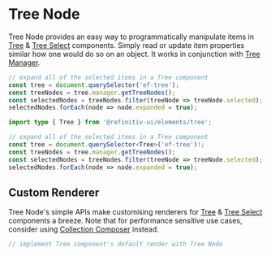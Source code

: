 <!-- 
title: Tree Node
location: ./custom-components/utils/tree-node
type: page
layout: default
language_tabs: [javascript, typescript]
-->

# Tree Node

Tree Node provides an easy way to programmatically manipulate items in [Tree](/elements/tree) & [Tree Select](/elements/tree-select) components. Simply read or update item properties similar how one would do so on an object. It works in conjunction with [Tree Manager](/custom-components/utils/tree-manager).

```javascript
// expand all of the selected items in a Tree component
const tree = document.querySelector('ef-tree');
const treeNodes = tree.manager.getTreeNodes();
const selectedNodes = treeNodes.filter(treeNode => treeNode.selected);
selectedNodes.forEach(node => node.expanded = true);
```

```typescript
import type { Tree } from '@refinitiv-ui/elements/tree';

// expand all of the selected items in a Tree component
const tree = document.querySelector<Tree>('ef-tree')!;
const treeNodes = tree.manager.getTreeNodes();
const selectedNodes = treeNodes.filter(treeNode => treeNode.selected);
selectedNodes.forEach(node => node.expanded = true);
```

## Custom Renderer

Tree Node's simple APIs make customising renderers for [Tree](/elements/tree) & [Tree Select](/elements/tree-select) components a breeze. Note that for performance sensitive use cases, consider using [Collection Composer](/custom-components/utils/data-management#collection-composer) instead.

```javascript
// implement Tree component's default render with Tree Node


```

```typescript

```
